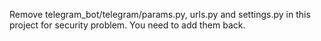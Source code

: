 Remove telegram_bot/telegram/params.py, urls.py and settings.py in this project for security problem.
You need to add them back.
